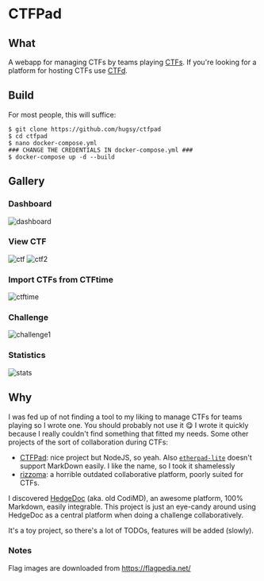 # CTFPad

## What

A webapp for managing CTFs by teams playing [CTFs](https://en.wikipedia.org/wiki/Wargame_(hacking)). If you're looking for a platform for hosting CTFs use [CTFd](https://github.com/ctfd/ctfd).




## Build


For most people, this will suffice:

```
$ git clone https://github.com/hugsy/ctfpad
$ cd ctfpad
$ nano docker-compose.yml
### CHANGE THE CREDENTIALS IN docker-compose.yml ###
$ docker-compose up -d --build
```


## Gallery

### Dashboard

![dashboard](https://i.imgur.com/vWvgjQ1.png)

### View CTF

![ctf](https://i.imgur.com/kEJo9Jj.png)
![ctf2](https://i.imgur.com/fe3vvfC.png)

### Import CTFs from CTFtime

![ctftime](https://i.imgur.com/TnOupMe.png)


### Challenge

![challenge1](https://i.imgur.com/YRvXs3u.png)


### Statistics

![stats](https://i.imgur.com/PGsPztU.png)





## Why

I was fed up of not finding a tool to my liking to manage CTFs for teams playing so I wrote one. You should probably not use it 😋 I wrote it quickly because I really couldn't find something that fitted my needs. Some other projects of the sort of collaboration during CTFs:

 - [CTFPad](https://github.com/StratumAuhuur/CTFPad): nice project but NodeJS, so yeah. Also  [`etherpad-lite`](https://yopad.eu) doesn't support MarkDown easily. I like the name, so I took it shamelessly
 - [rizzoma](http://rizzoma.com/): a horrible outdated collaborative platform, poorly suited for CTFs.

I discovered [HedgeDoc](https://demo.hedgedoc.org/features?both) (aka. old CodiMD), an awesome platform, 100% Markdown, easily integrable. This project is just an eye-candy around using HedgeDoc as a central platform when doing a challenge collaboratively.

It's a toy project, so there's a lot of TODOs, features will be added (slowly).

### Notes

Flag images are downloaded from https://flagpedia.net/